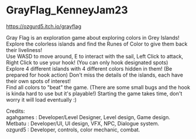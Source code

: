 # GrayFlag_KenneyJam23
https://ozgurd5.itch.io/grayflag

Gray Flag is an exploration game about exploring colors in Grey Islands!<br>
Explore the colorless islands and find the Runes of Color to give them back their liveliness!<br>
Use WASD to move around, E to interact with the sail, Left Click to attack, Right Click to use your hook! (You can only hook designated spots)<br>
Explore 4 different islands with 4 different colors hidden in them! (Be prepared for hook action) Don't miss the details of the islands, each have their own spots of interest!<br>
Find all colors to "beat" the game. (There are some small bugs and the hook is kinda hard to use but it's playable!)
Starting the game takes time, don't worry it will load eventually :)

Credits:<br>
agahgames : Developer/Level Designer, Level design, Game design.<br>
Metbatu : Developer/UI, UI design, VFX, NPC, Dialogue system.<br>
ozgurd5 :  Developer, controls, color mechanic, combat.
